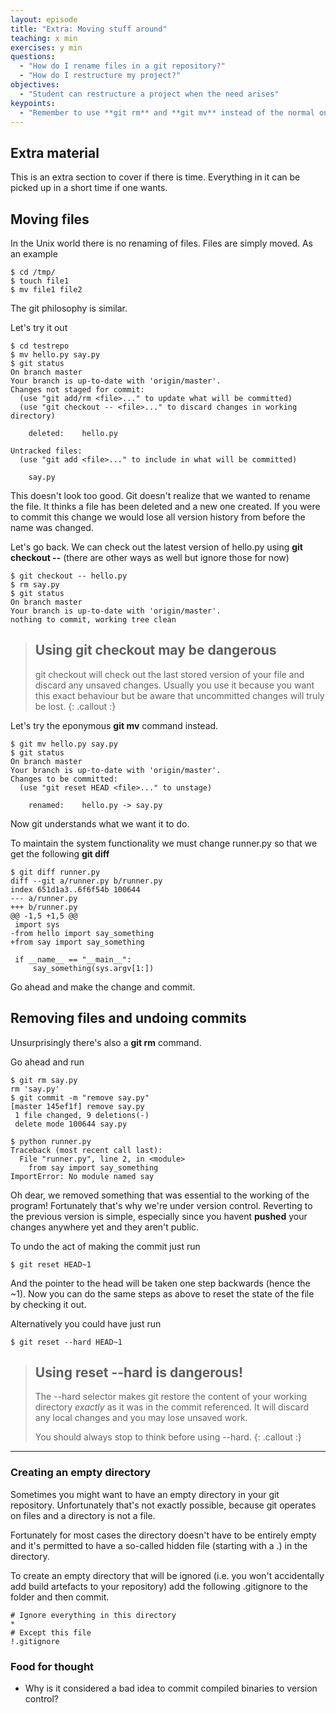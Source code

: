 ```yaml
---
layout: episode
title: "Extra: Moving stuff around"
teaching: x min
exercises: y min
questions:
  - "How do I rename files in a git repository?"
  - "How do I restructure my project?"
objectives:
  - "Student can restructure a project when the need arises"
keypoints:
  - "Remember to use **git rm** and **git mv** instead of the normal ones."
---
```


## Extra material

This is an extra section to cover if there is time. Everything in it can be
picked up in a short time if one wants.

## Moving files

In the Unix world there is no renaming of files. Files are simply moved. As an
example

```
$ cd /tmp/
$ touch file1
$ mv file1 file2
```

The git philosophy is similar.

Let's try it out

```
$ cd testrepo
$ mv hello.py say.py
$ git status
On branch master
Your branch is up-to-date with 'origin/master'.
Changes not staged for commit:
  (use "git add/rm <file>..." to update what will be committed)
  (use "git checkout -- <file>..." to discard changes in working directory)

	deleted:    hello.py

Untracked files:
  (use "git add <file>..." to include in what will be committed)

	say.py

```

This doesn't look too good. Git doesn't realize that we wanted to rename the
file. It thinks a file has been deleted and a new one created. If you were to
commit this change we would lose all version history from before the name was
changed.

Let's go back. We can check out the latest version of hello.py using **git
checkout --** (there are other ways as well but ignore those for now)

```
$ git checkout -- hello.py
$ rm say.py
$ git status
On branch master
Your branch is up-to-date with 'origin/master'.
nothing to commit, working tree clean
```

> ## Using git checkout may be dangerous
>
> git checkout will check out the last stored version of your file and discard
> any unsaved changes. Usually you use it because you want this exact
> behaviour but be aware that uncommitted changes will truly be lost.
{: .callout :}



Let's try the eponymous **git mv** command instead.

```
$ git mv hello.py say.py
$ git status
On branch master
Your branch is up-to-date with 'origin/master'.
Changes to be committed:
  (use "git reset HEAD <file>..." to unstage)

	renamed:    hello.py -> say.py
```

Now git understands what we want it to do.

To maintain the system functionality we must change runner.py so that we get the following **git diff**

```
$ git diff runner.py
diff --git a/runner.py b/runner.py
index 651d1a3..6f6f54b 100644
--- a/runner.py
+++ b/runner.py
@@ -1,5 +1,5 @@
 import sys
-from hello import say_something
+from say import say_something
 
 if __name__ == "__main__":
     say_something(sys.argv[1:])
```

Go ahead and make the change and commit.

## Removing files and undoing commits

Unsurprisingly there's also a **git rm** command.

Go ahead and run

```
$ git rm say.py 
rm 'say.py'
$ git commit -m "remove say.py"
[master 145ef1f] remove say.py
 1 file changed, 9 deletions(-)
 delete mode 100644 say.py

$ python runner.py
Traceback (most recent call last):
  File "runner.py", line 2, in <module>
    from say import say_something
ImportError: No module named say
```

Oh dear, we removed something that was essential to the working of the program! Fortunately that's why we're under version control. Reverting to the previous version is simple, especially since you havent **pushed** your changes anywhere yet and they aren't public.

To undo the act of making the commit just run

```
$ git reset HEAD~1
```

And the pointer to the head will be taken one step backwards (hence the ~1).
Now you can do the same steps as above to reset the state of the file by checking it out.

Alternatively you could have just run

```
$ git reset --hard HEAD~1
```

> ## Using reset --hard is dangerous!
> The --hard selector makes git restore the content of your working directory
> *exactly* as it was in the commit referenced. It will discard any local
> changes and you may lose unsaved work.
>
> You should always stop to think before using --hard.
{: .callout :}


---

### Creating an empty directory

Sometimes you might want to have an empty directory in your git repository.
Unfortunately that's not exactly possible, because git operates on files and a
directory is not a file.

Fortunately for most cases the directory doesn't have to be entirely empty and
it's permitted to have a so-called hidden file (starting with a .) in the
directory.

To create an empty directory that will be ignored (i.e. you won't accidentally
add build artefacts to your repository) add the following .gitignore to the
folder and then commit.

```
# Ignore everything in this directory
*
# Except this file
!.gitignore
```

### Food for thought

* Why is it considered a bad idea to commit compiled binaries to version control?
